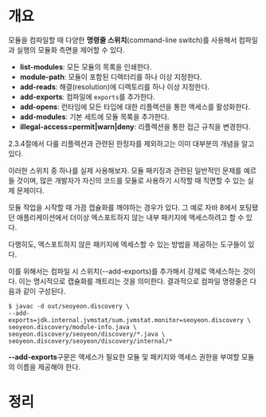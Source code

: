 <!-- Date: 2025-01-08 -->
<!-- Update Date: 2025-01-08 -->
<!-- File ID: 3df63c55-64db-4e19-9b01-5a709809ce23 -->
<!-- Author: Seoyeon Jang -->

# 개요

모듈을 컴파일할 때 다양한 **명령줄 스위치**(command-line switch)를 사용해서 컴파일과 실행의 모듈화 측면을 제어할 수 있다.

- **list-modules**: 모든 모듈의 목록을 인쇄한다.
- **module-path**: 모듈이 포함된 디렉터리를 하나 이상 지정한다.
- **add-reads**: 해결(resolution)에 디렉토리를 하나 이상 지정한다.
- **add-exports**: 컴파일에 `exports`를 추가한다.
- **add-opens**: 런타임에 모든 타입에 대한 리플렉션을 통한 액세스를 활성화한다.
- **add-modules**: 기본 세트에 모듈 목록을 추가한다.
- **illegal-access=permit|warn|deny**: 리플렉션을 통한 접근 규칙을 변경한다.

2.3.4절에서 다룰 리플렉션과 관련된 한정자를 제외하고는 이미 대부분의 개념을 알고 있다.

이러한 스위치 중 하나를 실제 사용해보자. 모듈 패키징과 관련된 일반적인 문제를 예르 들 것이며, 많은 개발자가 자신의 코드를 모듈로 사용하기 시작할 때 직면할 수
있는 실제 문제이다.

모듈 작업을 시작할 때 가끔 캡슐화를 깨야하는 경우가 있다. 그 예로 자바 8에서 포팅됐던 애플리케이션에서 더이상 엑스포트하지 않는 내부 패키지에 액세스하려고
할 수 있다.

다행히도, 엑스포트하지 않은 패키지에 엑세스할 수 있는 방법을 제공하는 도구들이 있다.

이를 위해서는 컴파일 시 스위치(--add-exports)를 추가해서 강제로 액세스하는 것이다. 이는 명시적으로 캡슐화를 깨트리는 것을 의미한다.
결과적으로 컴파일 명령줄은 다음과 같이 구성된다.

```shell
$ javac -d out/seoyeon.discovery \
--add-exports=jdk.internal.jvmstat/sum.jvmstat.monitor=seoyeon.discovery \
seoyeon.discovery/module-info.java \
seoyeon.discovery/seoyeon/discovery/*.java \
seoyeon.discovery/seoyeon/discovery/internal/*
```

**--add-exports**구문은 액세스가 필요한 모듈 및 패키지와 액세스 권한을 부여할 모듈의 이름을 제공해야 한다.

# 정리
